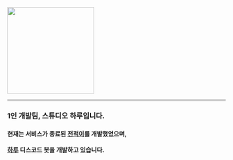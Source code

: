 <img src="https://github.com/stdharu/branding/raw/main/stdharu_s.png" width="200"/>
<hr/>
<h3>
  1인 개발팀, 스튜디오 하루입니다.
</h3>
<h4>
  현재는 서비스가 종료된 <a href="https://jjk.gg" target="_blank">전적이</a>를 개발했었으며,<br/><br/>
  <a href="https://haru.im" target="_blank">하루</a> 디스코드 봇을 개발하고 있습니다.
</h4>
